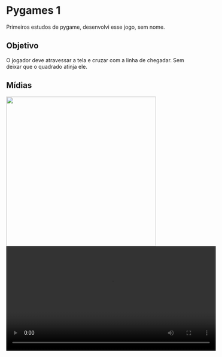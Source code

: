 # Pygames 1
Primeiros estudos de pygame, desenvolvi esse jogo, sem nome.

## Objetivo
O jogador deve atravessar a tela e cruzar com a linha de chegadar.
Sem deixar que o quadrado atinja ele.

## Mídias
<img src="https://github.com/user-attachments/assets/143ad4e2-f19f-4141-bbae-8297046dbb9e" width=400 >


<video width="560" controls>
  <source src="Pygame - Jogo 1.mp4" type="video/mp4">
  Seu navegador não suporta vídeo HTML5.
</video>



